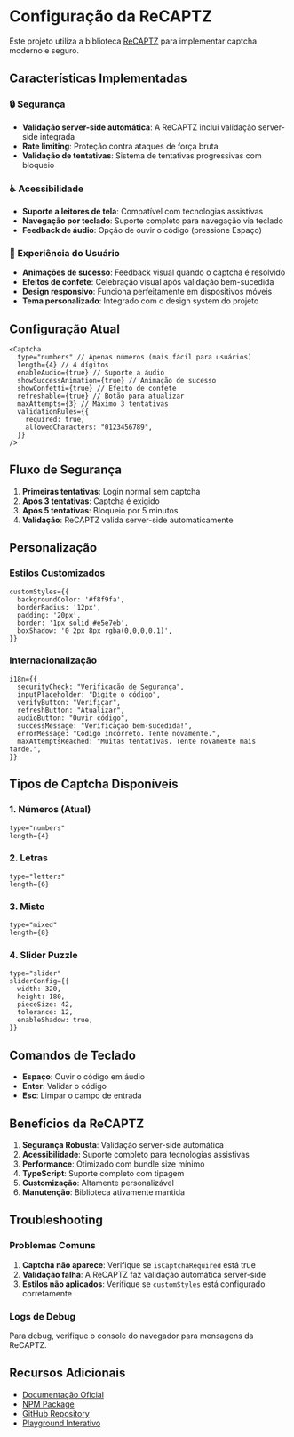 # Configuração da ReCAPTZ

Este projeto utiliza a biblioteca [ReCAPTZ](https://recaptz.vercel.app/) para implementar captcha moderno e seguro.

## Características Implementadas

### 🔒 Segurança

- **Validação server-side automática**: A ReCAPTZ inclui validação server-side integrada
- **Rate limiting**: Proteção contra ataques de força bruta
- **Validação de tentativas**: Sistema de tentativas progressivas com bloqueio

### ♿ Acessibilidade

- **Suporte a leitores de tela**: Compatível com tecnologias assistivas
- **Navegação por teclado**: Suporte completo para navegação via teclado
- **Feedback de áudio**: Opção de ouvir o código (pressione Espaço)

### 🎨 Experiência do Usuário

- **Animações de sucesso**: Feedback visual quando o captcha é resolvido
- **Efeitos de confete**: Celebração visual após validação bem-sucedida
- **Design responsivo**: Funciona perfeitamente em dispositivos móveis
- **Tema personalizado**: Integrado com o design system do projeto

## Configuração Atual

```tsx
<Captcha
  type="numbers" // Apenas números (mais fácil para usuários)
  length={4} // 4 dígitos
  enableAudio={true} // Suporte a áudio
  showSuccessAnimation={true} // Animação de sucesso
  showConfetti={true} // Efeito de confete
  refreshable={true} // Botão para atualizar
  maxAttempts={3} // Máximo 3 tentativas
  validationRules={{
    required: true,
    allowedCharacters: "0123456789",
  }}
/>
```

## Fluxo de Segurança

1. **Primeiras tentativas**: Login normal sem captcha
2. **Após 3 tentativas**: Captcha é exigido
3. **Após 5 tentativas**: Bloqueio por 5 minutos
4. **Validação**: ReCAPTZ valida server-side automaticamente

## Personalização

### Estilos Customizados

```tsx
customStyles={{
  backgroundColor: '#f8f9fa',
  borderRadius: '12px',
  padding: '20px',
  border: '1px solid #e5e7eb',
  boxShadow: '0 2px 8px rgba(0,0,0,0.1)',
}}
```

### Internacionalização

```tsx
i18n={{
  securityCheck: "Verificação de Segurança",
  inputPlaceholder: "Digite o código",
  verifyButton: "Verificar",
  refreshButton: "Atualizar",
  audioButton: "Ouvir código",
  successMessage: "Verificação bem-sucedida!",
  errorMessage: "Código incorreto. Tente novamente.",
  maxAttemptsReached: "Muitas tentativas. Tente novamente mais tarde.",
}}
```

## Tipos de Captcha Disponíveis

### 1. Números (Atual)

```tsx
type="numbers"
length={4}
```

### 2. Letras

```tsx
type="letters"
length={6}
```

### 3. Misto

```tsx
type="mixed"
length={8}
```

### 4. Slider Puzzle

```tsx
type="slider"
sliderConfig={{
  width: 320,
  height: 180,
  pieceSize: 42,
  tolerance: 12,
  enableShadow: true,
}}
```

## Comandos de Teclado

- **Espaço**: Ouvir o código em áudio
- **Enter**: Validar o código
- **Esc**: Limpar o campo de entrada

## Benefícios da ReCAPTZ

1. **Segurança Robusta**: Validação server-side automática
2. **Acessibilidade**: Suporte completo para tecnologias assistivas
3. **Performance**: Otimizado com bundle size mínimo
4. **TypeScript**: Suporte completo com tipagem
5. **Customização**: Altamente personalizável
6. **Manutenção**: Biblioteca ativamente mantida

## Troubleshooting

### Problemas Comuns

1. **Captcha não aparece**: Verifique se `isCaptchaRequired` está true
2. **Validação falha**: A ReCAPTZ faz validação automática server-side
3. **Estilos não aplicados**: Verifique se `customStyles` está configurado corretamente

### Logs de Debug

Para debug, verifique o console do navegador para mensagens da ReCAPTZ.

## Recursos Adicionais

- [Documentação Oficial](https://recaptz.vercel.app/)
- [NPM Package](https://www.npmjs.com/package/recaptz)
- [GitHub Repository](https://github.com/ShejanMahamud/recaptz)
- [Playground Interativo](https://recaptz.vercel.app/)

